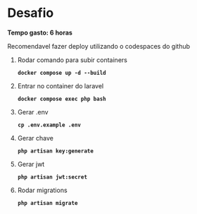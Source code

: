# Desafio

**Tempo gasto: 6 horas**

Recomendavel fazer deploy utilizando o codespaces do github

1. Rodar comando para subir containers

    **`docker compose up -d --build`**

2. Entrar no container do laravel

    **`docker compose exec php bash`**

3. Gerar .env

    **`cp .env.example .env`**

4. Gerar chave

    **`php artisan key:generate`**

5. Gerar jwt

    **`php artisan jwt:secret`**

6. Rodar migrations

    **`php artisan migrate`**
